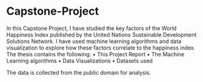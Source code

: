 # Capstone-Project
In this Capstone Project, I have studied the key factors of the World Happiness Index published by the United Nations Sustainable Development Solutions Network. I have used machine learning algorithms and data visualization to explore how these factors correlate to the happiness index.
The thesis contains the following:
•	This Project Report 
•	The Machine Learning algorithms
•	Data Visualizations
•	Datasets used

The data is collected from the public domain for analysis.

